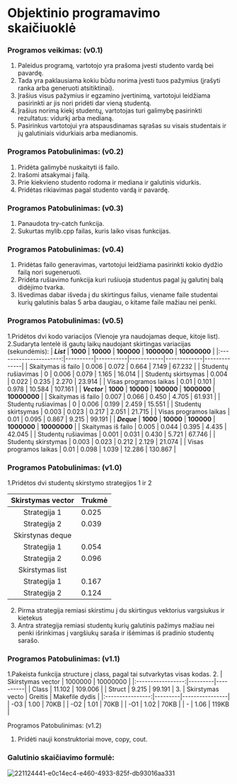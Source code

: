 # Objektinio programavimo skaičiuoklė
### **Programos veikimas: (v0.1)**

1. Paleidus programą, vartotojo yra prašoma įvesti studento vardą bei pavardę.
2. Tada yra paklausiama kokiu būdu norima įvesti tuos pažymius (įrašyti ranka arba generuoti atsitiktinai).
3. Įrašius visus pažymius ir egzamino įvertinimą, vartotojui leidžiama pasirinkti ar jis nori pridėti dar vieną studentą.
4. Įrašius norimą kiekį studentų, vartotojas turi galimybę pasirinkti rezultatus: vidurkį arba medianą.
5. Pasirinkus vartotojui yra atspausdinamas sąrašas su visais studentais ir jų  galutiniais vidurkiais arba medianomis.

### **Programos Patobulinimas: (v0.2)**
1. Pridėta galimybė nuskaityti iš failo.
2. Irašomi atsakymai į failą.
3. Prie kiekvieno studento rodoma ir mediana ir galutinis vidurkis.
4. Pridėtas rikiavimas pagal studento vardą ir pavardę.

### **Programos Patobulinimas: (v0.3)**
1. Panaudota try-catch funkcija.
2. Sukurtas mylib.cpp failas, kuris laiko visas funkcijas.

### **Programos Patobulinimas: (v0.4)**
1. Pridėtas failo generavimas, vartotojui leidžiama pasirinkti kokio dydžio failą nori sugeneruoti.
2. Pridėta rušiavimo funkcija kuri rušiuoja studentus pagal jų galutinį balą didėjimo tvarka.
3. Išvedimas dabar išveda į du skirtingus failus, viename faile studentai kurių galutinis balas 5 arba daugiau, o kitame faile mažiau nei penki.

### **Programos Patobulinimas: (v0.5)**
1.Pridėtos dvi kodo variacijos (Vienoje yra naudojamas deque, kitoje list).
2.Sudaryta lentelė iš gautų laikų naudojant skirtingas variacijas (sekundėmis):
|       **_List_**       | **1000** | **10000** | **100000** | **1000000** | **10000000** |
|:----------------------:|----------|-----------|------------|-------------|--------------|
| Skaitymas iš failo     | 0.006    | 0.072     | 0.664      | 7.149       | 67.232       |
| Studentų rušiavimas    | 0        | 0.006     | 0.079      | 1.165       | 16.014       |
| Studentų skirtsymas    | 0.004    | 0.022     | 0.235      | 2.270       | 23.914       |
| Visas programos laikas | 0.01     | 0.101     | 0.978      | 10.584      | 107.161      |
|      **_Vector_**      | **1000** | **10000** | **100000** | **1000000** | **10000000** |
| Skaitymas iš failo     | 0.007    | 0.066     | 0.450      | 4.705       | 61.931       |
| Studentų rušiavimas    | 0        | 0.006     | 0.199      | 2.459       | 15.551       |
| Studentų skirtsymas    | 0.003    | 0.023     | 0.217      | 2.051       | 21.715       |
| Visas programos laikas | 0.01     | 0.095     | 0.867      | 9.215       | 99.191       |
|       **_Deque_**      | **1000** | **10000** | **100000** | **1000000** | **10000000** |
| Skaitymas iš failo     | 0.005    | 0.044     | 0.395      | 4.435       | 42.045       |
| Studentų rušiavimas    | 0.001    | 0.031     | 0.430      | 5.721       | 67.746       |
| Studentų skirstymas    | 0.003    | 0.023     | 0.212      | 2.129       | 21.074       |
| Visas programos laikas | 0.01     | 0.098     | 1.039      | 12.286      | 130.867      |
### **Programos Patobulinimas: (v1.0)**
1.Pridėtos dvi studentų skirstymo strategijos 1 ir 2 

| Skirstymas vector | Trukmė |
|:-----------------:|--------|
| Strategija 1      | 0.025  |
| Strategija 2      | 0.039  |
| Skirstynas deque  |        |
| Strategija 1      | 0.054  |
| Strategija 2      | 0.096  |
| Skirstymas list   |        |
| Strategija 1      | 0.167  |
| Strategija 2      | 0.124  |
2. Pirma strategija remiasi skirstimu į du skirtingus vektorius vargsiukus ir kietekus
3. Antra strategija remiasi studentų kurių galutinis pažimys mažiau nei penki išrinkimas į vargšiukų saraša ir išėmimas iš pradinio studentų sarašo.

### **Programos Patobulinimas: (v1.1)**
1.Pakeista funkcija structure į class, pagal tai sutvarkytas visas kodas.
2. 
| Skirstymas vector | 1000000 | 10000000 |
|:-----------------:|---------|----------|
| Class             | 11.102  | 109.006  |
| Struct            | 9.215   | 99.191   |
3.
| Skirstymas vecto | Greitis | Makefile dydis |
|:----------------:|---------|----------------|
| -O3              | 1.00    | 70KB           |
| -O2              | 1.01    | 70KB           |
| -O1              | 1.02    | 70KB           |
| -                | 1.06    | 119KB          |

Programos Patobulinimas: (v1.2)
1. Pridėti nauji konstruktoriai move, copy, cout.

### **Galutinio skaičiavimo formulė:**
![221124441-e0c14ec4-e460-4933-825f-db93016aa331](https://user-images.githubusercontent.com/114932724/221128880-71e33630-0287-4343-875e-f2d45e2759e7.png)
